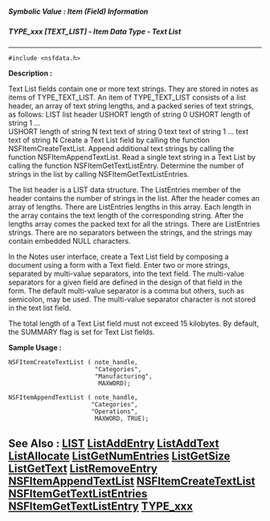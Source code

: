 ##### Symbolic Value : Item (Field) Information
##### TYPE_xxx [TEXT_LIST] - Item Data Type - Text List
---
```
#include <nsfdata.h>
```
**Description :**

Text List fields contain one or more text strings. They are stored in notes as 
items of TYPE_TEXT_LIST.  An item of TYPE_TEXT_LIST consists of a list header, 
an array of text string lengths, and a packed series of text strings, as 
follows:
LIST         list header
USHORT       length of string 0
USHORT       length of string 1
...          
USHORT       length of string N
text         text of string 0
text         text of string 1
...
text         text of string N
Create a Text List field by calling the function NSFItemCreateTextList. Append 
additional text strings by calling the function NSFItemAppendTextList. Read a 
single text string in a Text List by calling the function 
NSFItemGetTextListEntry. Determine the number of strings in the list by calling 
NSFItemGetTextListEntries.

The list header is a LIST data structure. The ListEntries member of the header 
contains the number of strings in the list. After the header comes an array of 
lengths. There are ListEntries lengths in this array. Each length in the array 
contains the text length of the corresponding string. After the lengths array 
comes the packed text for all the strings. There are ListEntries strings. There 
are no separators between the strings, and the strings may contain embedded 
NULL characters. 

 In the Notes user interface, create a Text List field by composing a document 
using a form with a Text field. Enter two or more strings, separated by 
multi-value separators, into the text field. The multi-value separators for a 
given field are defined in the design of that field in the form. The default 
multi-value separator is a comma but others, such as semicolon, may be used. 
The multi-value separator character is not stored in the text list field.

The total length of a Text List field must not exceed 15 kilobytes. By default, 
the SUMMARY flag is set for Text List fields.

**Sample Usage :**
```
NSFItemCreateTextList ( note_handle,
                        "Categories",
                        "Manufacturing",
                         MAXWORD);

NSFItemAppendTextList ( note_handle, 
                       "Categories",
                       "Operations", 
                        MAXWORD, TRUE);
```
**See Also :**
[LIST](/reference/Data/LIST)
[ListAddEntry](/reference/Func/ListAddEntry)
[ListAddText](/reference/Func/ListAddText)
[ListAllocate](/reference/Func/ListAllocate)
[ListGetNumEntries](/reference/Func/ListGetNumEntries)
[ListGetSize](/reference/Func/ListGetSize)
[ListGetText](/reference/Func/ListGetText)
[ListRemoveEntry](/reference/Func/ListRemoveEntry)
[NSFItemAppendTextList](/reference/Func/NSFItemAppendTextList)
[NSFItemCreateTextList](/reference/Func/NSFItemCreateTextList)
[NSFItemGetTextListEntries](/reference/Func/NSFItemGetTextListEntries)
[NSFItemGetTextListEntry](/reference/Func/NSFItemGetTextListEntry)
[TYPE_xxx](/reference/Symb/TYPE_xxx)
---
